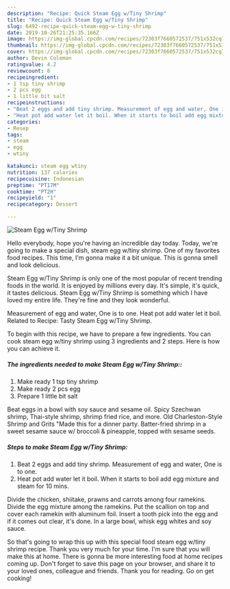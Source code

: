 ```yaml
---
description: "Recipe: Quick Steam Egg w/Tiny Shrimp"
title: "Recipe: Quick Steam Egg w/Tiny Shrimp"
slug: 6492-recipe-quick-steam-egg-w-tiny-shrimp
date: 2019-10-26T21:25:35.166Z
image: https://img-global.cpcdn.com/recipes/72303f7660572537/751x532cq70/steam-egg-wtiny-shrimp-recipe-main-photo.jpg
thumbnail: https://img-global.cpcdn.com/recipes/72303f7660572537/751x532cq70/steam-egg-wtiny-shrimp-recipe-main-photo.jpg
cover: https://img-global.cpcdn.com/recipes/72303f7660572537/751x532cq70/steam-egg-wtiny-shrimp-recipe-main-photo.jpg
author: Devin Coleman
ratingvalue: 4.2
reviewcount: 8
recipeingredient:
- 1 tsp tiny shrimp
- 2 pcs egg
- 1 little bit salt
recipeinstructions:
- "Beat 2 eggs and add tiny shrimp. Measurement of egg and water, One is to one."
- "Heat pot add water let it boil. When it starts to boil add egg mixture and steam for 10 mins."
categories:
- Resep
tags:
- steam
- egg
- wtiny

katakunci: steam egg wtiny
nutrition: 137 calories
recipecuisine: Indonesian
preptime: "PT17M"
cooktime: "PT2H"
recipeyield: "1"
recipecategory: Dessert

---
```



![Steam Egg w/Tiny Shrimp](https://img-global.cpcdn.com/recipes/72303f7660572537/751x532cq70/steam-egg-wtiny-shrimp-recipe-main-photo.jpg)

Hello everybody, hope you're having an incredible day today. Today, we're going to make a special dish, steam egg w/tiny shrimp. One of my favorites food recipes. This time, I'm gonna make it a bit unique. This is gonna smell and look delicious.

Steam Egg w/Tiny Shrimp is only one of the most popular of recent trending foods in the world. It is enjoyed by millions every day. It's simple, it's quick, it tastes delicious. Steam Egg w/Tiny Shrimp is something which I have loved my entire life. They're fine and they look wonderful.

Measurement of egg and water, One is to one. Heat pot add water let it boil. Related to Recipe: Tasty Steam Egg w/Tiny Shrimp.


To begin with this recipe, we have to prepare a few ingredients. You can cook steam egg w/tiny shrimp using 3 ingredients and 2 steps. Here is how you can achieve it.

##### The ingredients needed to make Steam Egg w/Tiny Shrimp::

1. Make ready 1 tsp tiny shrimp
1. Make ready 2 pcs egg
1. Prepare 1 little bit salt


Beat eggs in a bowl with soy sauce and sesame oil. Spicy Szechwan shrimp, Thai-style shrimp, shrimp fried rice, and more. Old Charleston-Style Shrimp and Grits &#34;Made this for a dinner party. Batter-fried shrimp in a sweet sesame sauce w/ broccoli &amp; pineapple, topped with sesame seeds. 

##### Steps to make Steam Egg w/Tiny Shrimp:

1. Beat 2 eggs and add tiny shrimp. Measurement of egg and water, One is to one.
1. Heat pot add water let it boil. When it starts to boil add egg mixture and steam for 10 mins.


Divide the chicken, shiitake, prawns and carrots among four ramekins. Divide the egg mixture among the ramekins. Put the scallion on top and cover each ramekin with aluminum foil. Insert a tooth pick into the egg and if it comes out clear, it&#39;s done. In a large bowl, whisk egg whites and soy sauce. 

So that's going to wrap this up with this special food steam egg w/tiny shrimp recipe. Thank you very much for your time. I'm sure that you will make this at home. There is gonna be more interesting food at home recipes coming up. Don't forget to save this page on your browser, and share it to your loved ones, colleague and friends. Thank you for reading. Go on get cooking!
